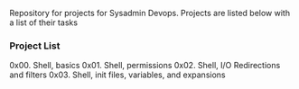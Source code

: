 Repository for projects for Sysadmin Devops.
	Projects are listed below with a list of their tasks

### Project List
0x00. Shell, basics
0x01. Shell, permissions
0x02. Shell, I/O Redirections and filters
0x03. Shell, init files, variables, and expansions
